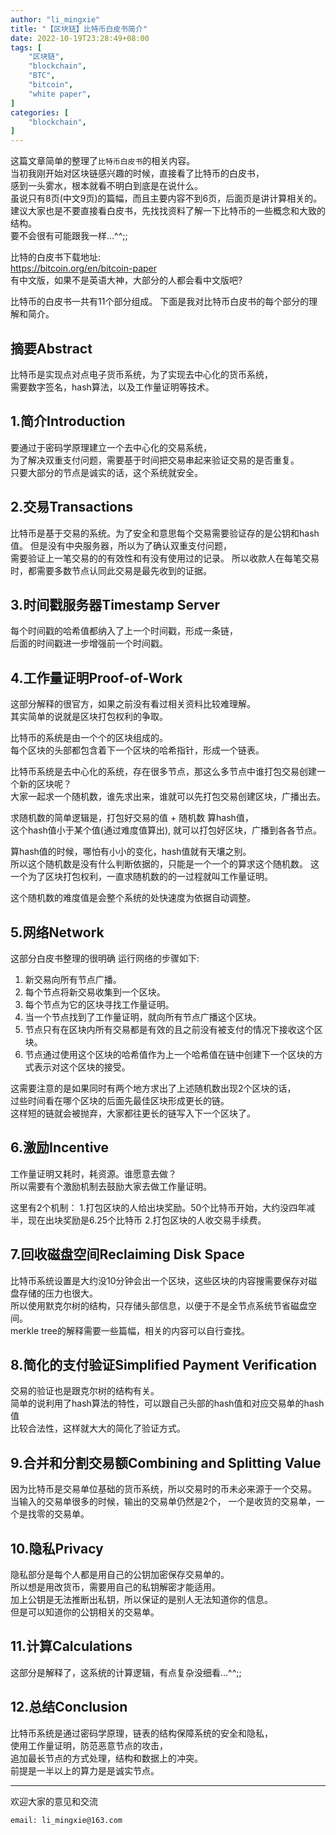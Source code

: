 ```yaml
---
author: "li_mingxie"
title: "【区块链】比特币白皮书简介"
date: 2022-10-19T23:28:49+08:00
tags: [
    "区块链",
    "blockchain",
    "BTC",
    "bitcoin",
    "white paper",
]
categories: [
    "blockchain",
]
---
```


这篇文章简单的整理了`比特币白皮书`的相关内容。  <!--more-->  
当初我刚开始对区块链感兴趣的时候，直接看了比特币的白皮书，  
感到一头雾水，根本就看不明白到底是在说什么。  
虽说只有8页(中文9页)的篇幅，而且主要内容不到6页，后面页是讲计算相关的。  
建议大家也是不要直接看白皮书，先找找资料了解一下比特币的一些概念和大致的结构。  
要不会很有可能跟我一样...^^;;  

比特的白皮书下载地址:  
<https://bitcoin.org/en/bitcoin-paper>  
有中文版，如果不是英语大神，大部分的人都会看中文版吧?  

比特币的白皮书一共有11个部分组成。
下面是我对比特币白皮书的每个部分的理解和简介。  

## 摘要Abstract

比特币是实现点对点电子货币系统，为了实现去中心化的货币系统，  
需要数字签名，hash算法，以及工作量证明等技术。  

## 1.简介Introduction

要通过于密码学原理建立一个去中心化的交易系统，  
为了解决双重支付问题，需要基于时间把交易串起来验证交易的是否重复。  
只要大部分的节点是诚实的话，这个系统就安全。

## 2.交易Transactions

比特币是基于交易的系统。为了安全和意思每个交易需要验证存的是公钥和hash值。
但是没有中央服务器，所以为了确认双重支付问题，  
需要验证上一笔交易的的有效性和有没有使用过的记录。
所以收款人在每笔交易时，都需要多数节点认同此交易是最先收到的证据。

## 3.时间戳服务器Timestamp Server

每个时间戳的哈希值都纳入了上一个时间戳，形成一条链，  
后面的时间戳进一步增强前一个时间戳。

## 4.工作量证明Proof-of-Work

这部分解释的很官方，如果之前没有看过相关资料比较难理解。  
其实简单的说就是区块打包权利的争取。  

比特币的系统是由一个个的区块组成的。  
每个区块的头部都包含着下一个区块的哈希指针，形成一个链表。  

比特币系统是去中心化的系统，存在很多节点，那这么多节点中谁打包交易创建一个新的区块呢？  
大家一起求一个随机数，谁先求出来，谁就可以先打包交易创建区块，广播出去。  

求随机数的简单逻辑是，打包好交易的值 + 随机数 算hash值，  
这个hash值小于某个值(通过难度值算出), 就可以打包好区块，广播到各各节点。  

算hash值的时候，哪怕有小小的变化，hash值就有天壤之别。  
所以这个随机数是没有什么判断依据的，只能是一个一个的算求这个随机数。
这一个为了区块打包权利，一直求随机数的的一过程就叫工作量证明。

这个随机数的难度值是会整个系统的处快速度为依据自动调整。

## 5.网络Network

这部分白皮书整理的很明确
运行网络的步骤如下:

1) 新交易向所有节点广播。  
2) 每个节点将新交易收集到一个区块。  
3) 每个节点为它的区块寻找工作量证明。  
4) 当一个节点找到了工作量证明，就向所有节点广播这个区块。  
5) 节点只有在区块内所有交易都是有效的且之前没有被支付的情况下接收这个区块。  
6) 节点通过使用这个区块的哈希值作为上一个哈希值在链中创建下一个区块的方式表示对这个区块的接受。

这需要注意的是如果同时有两个地方求出了上述随机数出现2个区块的话，  
过些时间看在哪个区块的后面先最佳区块形成更长的链。  
这样短的链就会被抛弃，大家都往更长的链写入下一个区块了。

## 6.激励Incentive

工作量证明又耗时，耗资源。谁愿意去做？  
所以需要有个激励机制去鼓励大家去做工作量证明。

这里有2个机制：
1.打包区块的人给出块奖励。50个比特币开始，大约没四年减半，现在出块奖励是6.25个比特币
2.打包区块的人收交易手续费。

## 7.回收磁盘空间Reclaiming Disk Space

比特币系统设置是大约没10分钟会出一个区块，这些区块的内容搜需要保存对磁盘存储的压力也很大。  
所以使用默克尔树的结构，只存储头部信息，以便于不是全节点系统节省磁盘空间。  
merkle tree的解释需要一些篇幅，相关的内容可以自行查找。  

## 8.简化的支付验证Simplified Payment Verification

交易的验证也是跟克尔树的结构有关。  
简单的说利用了hash算法的特性，可以跟自己头部的hash值和对应交易单的hash值  
比较合法性，这样就大大的简化了验证方式。

## 9.合并和分割交易额Combining and Splitting Value

因为比特币是交易单位基础的货币系统，所以交易时的币未必来源于一个交易。  
当输入的交易单很多的时候，输出的交易单仍然是2个，
一个是收货的交易单，一个是找零的交易单。

## 10.隐私Privacy

隐私部分是每个人都是用自己的公钥加密保存交易单的。  
所以想是用改货币，需要用自己的私钥解密才能适用。  
加上公钥是无法推断出私钥，所以保证的是别人无法知道你的信息。  
但是可以知道你的公钥相关的交易单。

## 11.计算Calculations

这部分是解释了，这系统的计算逻辑，有点复杂没细看...^^;;

## 12.总结Conclusion

比特币系统是通过密码学原理，链表的结构保障系统的安全和隐私，  
使用工作量证明，防范恶意节点的攻击，  
追加最长节点的方式处理，结构和数据上的冲突。  
前提是一半以上的算力是是诚实节点。  

----------------------------------------------
欢迎大家的意见和交流

`email: li_mingxie@163.com`
